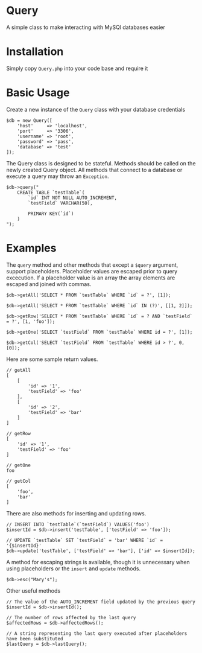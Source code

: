 # Query
A simple class to make interacting with MySQl databases easier

# Installation
Simply copy `Query.php` into your code base and require it

# Basic Usage
Create a new instance of the `Query` class with your database credentials

```
$db = new Query([
    'host'     => 'localhost',
    'port'     => '3306',
    'username' => 'root',
    'password' => 'pass',
    'database' => 'test'
]);
```

The Query class is designed to be stateful. Methods should be called on the newly created Query object. All methods that connect to a database or execute a query may throw an `Exception`.

```
$db->query("
    CREATE TABLE `testTable`(
        `id` INT NOT NULL AUTO_INCREMENT,
        `testField` VARCHAR(50),

        PRIMARY KEY(`id`)
    )
");
```

# Examples

The `query` method and other methods that except a `$query` argument, support placeholders. Placeholder values are escaped prior to query excecution. If a placeholder value is an array the array elements are escaped and joined with commas.

```
$db->getAll('SELECT * FROM `testTable` WHERE `id` = ?', [1]);

$db->getAll('SELECT * FROM `testTable` WHERE `id` IN (?)', [[1, 2]]);

$db->getRow('SELECT * FROM `testTable` WHERE `id` = ? AND `testField` = ?', [1, 'foo']);

$db->getOne('SELECT `testField` FROM `testTable` WHERE id = ?', [1]);

$db->getCol('SELECT `testField` FROM `testTable` WHERE id > ?', 0, [0]);
```

Here are some sample return values.

```
// getAll
[
    [
        'id' => '1',
        'testField' => 'foo'
    ],
    [
        'id' => '2',
        'testField' => 'bar'
    ]
]

// getRow
[
    'id' => '1',
    'testField' => 'foo'
]

// getOne
foo

// getCol
[
    'foo',
    'bar'
]
```

There are also methods for inserting and updating rows.

```
// INSERT INTO `testTable`(`testField`) VALUES('foo')
$insertId = $db->insert('testTable', ['testField' => 'foo']);

// UPDATE `testTable` SET `testField` = 'bar' WHERE `id` = '{$insertId}'
$db->update('testTable', ['testField' => 'bar'], ['id' => $insertId]);
```

A method for escaping strings is available, though it is unnecessary when using placeholders or the `insert` and `update` methods.

```
$db->esc("Mary's");
```

Other useful methods

```
// The value of the AUTO_INCREMENT field updated by the previous query
$insertId = $db->insertId();

// The number of rows affected by the last query
$affectedRows = $db->affectedRows();

// A string representing the last query executed after placeholders have been substituted
$lastQuery = $db->lastQuery(); 
```